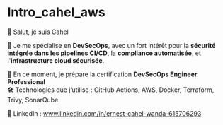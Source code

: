 # Intro_cahel_aws

👋 Salut, je suis Cahel

🎯 Je me spécialise en **DevSecOps**, avec un fort intérêt pour la **sécurité intégrée dans les pipelines CI/CD**, la **compliance automatisée**, et l'**infrastructure cloud sécurisée**.

🔐 En ce moment, je prépare la certification **DevSecOps Engineer Professional**  
🛠️ Technologies que j’utilise : GitHub Actions, AWS, Docker, Terraform, Trivy, SonarQube  
 
🔗 LinkedIn : www.linkedin.com/in/ernest-cahel-wanda-615706293

